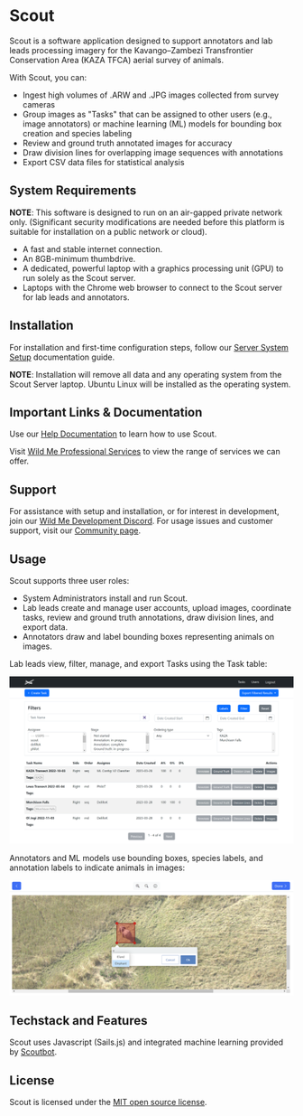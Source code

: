 # Scout

Scout is a software application designed to support annotators and lab leads processing imagery for the Kavango–Zambezi Transfrontier Conservation Area (KAZA TFCA) aerial survey of animals.

With Scout, you can:

* Ingest high volumes of .ARW and .JPG images collected from survey cameras
* Group images as "Tasks" that can be assigned to other users (e.g., image annotators) or machine learning (ML) models for bounding box creation and species labeling
* Review and ground truth annotated images for accuracy
* Draw division lines for overlapping image sequences with annotations
* Export CSV data files for statistical analysis


## System Requirements

**NOTE**: This software is designed to run on an air-gapped private network only. (Significant security modifications are needed before this platform is suitable for installation on a public network or cloud).

* A fast and stable internet connection.
* An 8GB-minimum thumbdrive.
* A dedicated, powerful laptop with a graphics processing unit (GPU) to run solely as the Scout server. 
* Laptops with the Chrome web browser to connect to the Scout server for lab leads and annotators.

## Installation

For installation and first-time configuration steps, follow our [Server System Setup](https://docs.wildme.org/product-docs/en/scout/system-administrators/server-system-setup/) documentation guide. 

**NOTE**: Installation will remove all data and any operating system from the Scout Server laptop. Ubuntu Linux will be installed as the operating system.


## Important Links & Documentation

Use our [Help Documentation](https://docs.wildme.org/product-docs/en/scout/) to learn how to use Scout.

Visit [Wild Me Professional Services](https://www.wildme.org/services) to view the range of services we can offer. 


## Support

For assistance with setup and installation, or for interest in development, join our [Wild Me Development Discord](https://docs.wildme.org/product-docs/en/scout/system-administrators/server-system-setup/).
For usage issues and customer support, visit our [Community page](https://community.wildme.org).


## Usage

Scout supports three user roles:

* System Administrators install and run Scout.
* Lab leads create and manage user accounts, upload images, coordinate tasks, review and ground truth annotations, draw division lines, and export data.
* Annotators draw and label bounding boxes representing animals on images.  

Lab leads view, filter, manage, and export Tasks using the Task table:

![Task Table](assets/images/Screenshot-TaskTable-ReadMe.png)

Annotators and ML models use bounding boxes, species labels, and annotation labels to indicate animals in images:

![Annotation](assets/images/Screenshot-Annotation-ReadMe.png)


## Techstack and Features

Scout uses Javascript (Sails.js) and integrated machine learning provided by [Scoutbot](https://github.com/WildMeOrg/scoutbot). 


## License

Scout is licensed under the [MIT open source license](https://opensource.org/license/mit/).

